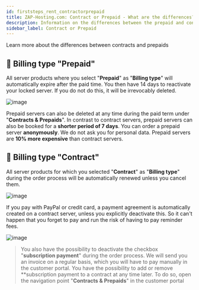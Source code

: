 ```yaml
---
id: firststeps_rent_contractorprepaid
title: ZAP-Hosting.com: Contract or Prepaid - What are the differences?
description: Information on the differences between the prepaid and contract options for servers from ZAP-Hosting - ZAP-Hosting.com documentation
sidebar_label: Contract or Prepaid
---
```

Learn more about the differences between contracts and prepaids

## 📘 Billing type "Prepaid"
All server products where you select "**Prepaid**" as "**Billing type**" will automatically expire after the paid time. You then have 14 days to reactivate your locked server. If you do not do this, it will be irrevocably deleted.

![image](https://user-images.githubusercontent.com/61953937/159139489-5ad1bcbc-8d28-4c1a-b955-5ab37b589992.png)

Prepaid servers can also be deleted at any time during the paid term under "**Contracts & Prepaids**".
In contrast to contract servers, prepaid servers can also be booked for a **shorter period of 7 days**.
You can order a prepaid server **anonymously**. We do not ask you for personal data.
Prepaid servers are **10% more expensive** than contract servers.

## 📙 Billing type "Contract"

All server products for which you selected "**Contract**" as "**Billing type**" during the order process will be automatically renewed unless you cancel them.

![image](https://user-images.githubusercontent.com/61953937/159139497-9aba1839-6624-4c56-a508-e70f33ebb1e5.png)

If you pay with PayPal or credit card, a payment agreement is automatically created on a contract server, unless you explicitly deactivate this. So it can't happen that you forget to pay and run the risk of having to pay reminder fees.

![image](https://user-images.githubusercontent.com/61953937/159139665-6af5bf6e-7f71-4803-94b1-ff28392d6b3d.png)

> You also have the possibility to deactivate the checkbox "**subscription payment**" during the order process. We will send you an invoice on a regular basis, which you will have to pay manually in the customer portal.
You have the possibility to add or remove **subscription payment to a contract at any time later. To do so, open the navigation point "**Contracts & Prepaids**" in the customer portal
